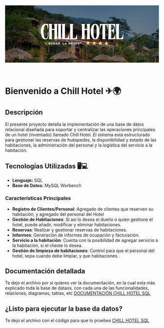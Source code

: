 <p align="center">
 <img src="./img/portada Git chill hotel.png" alt="imagen hotel">
</p>
</br>

# Bienvenido a Chill Hotel ✈🌍

## Descripción

El presente proyecto detalla la implementación de una base de datos relacional diseñada para soportar y centralizar las operaciones principales de un hotel (inventado) llamado Chill Hotel. El sistema está estructurado para gestionar las reservas de huéspedes, la disponibilidad y estado de las habitaciones, la administración del personal y la logística del servicio a la habitación. 

## Tecnologías Utilizadas 🖥💻

- **Lenguaje:** SQL
- **Base de Datos:** MySQL Worbench

### Características Principales

- **Registro de Clientes/Personal**: Agregado de clientes que reserven su habitación, y agregado del personal del Hotel
- **Gestión de Habitaciones**: Si así lo desea el dueño o quien gestione el hotel, puede añadir, modificar y eliminar habitaciones.
- **Reservas**: Realizar y gestionar reservas de habitaciones.
- **Informes**: Generación de informes de ocupación y facturación.
- **Servicio a la habitación**: Cuenta con la posibilidad de agregar servicio a la habitación, si el cliente lo desea.
- **Gestión de limpieza de habitaciones**: Control para que el personal del hotel, sepa cuando debe limpiar, y que habitaciones.

## Documentación detallada
Te dejo el archivo por si quieres ver la documentación, en la cual esta más explicado toda la base de dataos, con cada una de las funcionalidades, relaciones, diagramas, tablas, etc 
[DOCUMENTACIÓN CHILL HOTEL SQL](https://drive.google.com/file/d/1GBElCyxLc9EvvrkZBke43b2F5Rgho6mo/view?usp=sharing)

## ¿Listo para ejecutar la base da datos?

Te dejo el archivo con el código para que lo pruebes [CHILL HOTEL SQL](https://github.com/Santirod7/ChillHotel_SQL_Rodriguez/blob/main/chill_hotel.sql)